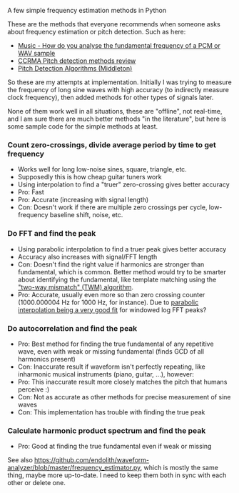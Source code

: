 A few simple frequency estimation methods in Python

These are the methods that everyone recommends when someone asks about 
frequency estimation or pitch detection.  Such as here: 

- [Music - How do you analyse the fundamental frequency of a PCM or WAV sample](http://stackoverflow.com/questions/65268/music-how-do-you-analyse-the-fundamental-frequency-of-a-pcm-or-wac-sample/)
- [CCRMA Pitch detection methods review](https://ccrma.stanford.edu/~pdelac/154/m154paper.htm)
- [Pitch Detection Algorithms (Middleton)](http://cnx.org/content/m11714/latest/)

So these are my attempts at implementation.  Initially I was trying to measure the frequency of long sine waves with high accuracy (to indirectly measure clock frequency), then added methods for other types of signals later.

None of them work well in all situations, these are "offline", not real-time, and I am sure there are much better methods "in the literature", but here is some sample code for the simple methods at least.

### Count zero-crossings, divide average period by time to get frequency
* Works well for long low-noise sines, square, triangle, etc.
* Supposedly this is how cheap guitar tuners work
* Using interpolation to find a "truer" zero-crossing gives better accuracy
* Pro: Fast
* Pro: Accurate (increasing with signal length)
* Con: Doesn't work if there are multiple zero crossings per cycle, low-frequency baseline shift, noise, etc.

### Do FFT and find the peak
* Using parabolic interpolation to find a truer peak gives better accuracy
* Accuracy also increases with signal/FFT length
* Con: Doesn't find the right value if harmonics are stronger than fundamental, which is common.  Better method would try to be smarter about identifying the fundamental, like template matching using the ["two-way mismatch" (TWM) algorithm](http://ems.music.uiuc.edu/beaucham/papers/JASA.04.94.pdf).
* Pro: Accurate, usually even more so than zero crossing counter (1000.000004 Hz for 1000 Hz, for instance).  Due to [parabolic interpolation being a very good fit](https://ccrma.stanford.edu/~jos/sasp/Quadratic_Interpolation_Spectral_Peaks.html) for windowed log FFT peaks?

### Do autocorrelation and find the peak
* Pro: Best method for finding the true fundamental of any repetitive wave, even with weak or missing fundamental (finds GCD of all harmonics present)
* Con: Inaccurate result if waveform isn't perfectly repeating, like inharmonic musical instruments (piano, guitar, ...), however:
 * Pro: This inaccurate result more closely matches the pitch that humans perceive :)
* Con: Not as accurate as other methods for precise measurement of sine waves
* Con: This implementation has trouble with finding the true peak

### Calculate harmonic product spectrum and find the peak
* Pro: Good at finding the true fundamental even if weak or missing

See also https://github.com/endolith/waveform-analyzer/blob/master/frequency_estimator.py, which is mostly the same thing, maybe more up-to-date.  I need to keep them both in sync with each other or delete one.